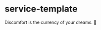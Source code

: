 # service-template

<!-- INSPIRATIONAL_QUOTE_START -->
Discomfort is the currency of your dreams.
🐯
<!-- INSPIRATIONAL_QUOTE_END -->
